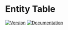 # Entity Table

[![Version](https://img.shields.io/crates/v/entity_table.svg)](https://crates.io/crates/entity_table)
[![Documentation](https://docs.rs/entity_table/badge.svg)](https://docs.rs/entity_table)
